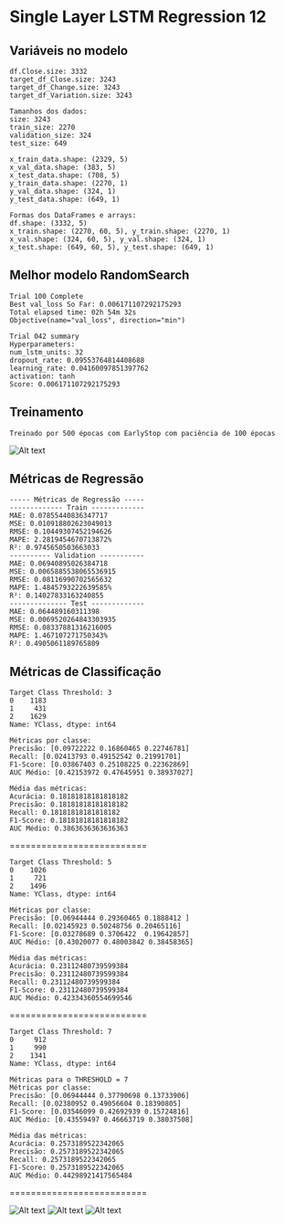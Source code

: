 # Single Layer LSTM Regression 12

## Variáveis no modelo 

    df.Close.size: 3332
    target_df_Close.size: 3243
    target_df_Change.size: 3243
    target_df_Variation.size: 3243

    Tamanhos dos dados:
    size: 3243
    train_size: 2270
    validation_size: 324
    test_size: 649

    x_train_data.shape: (2329, 5)
    x_val_data.shape: (383, 5)
    x_test_data.shape: (708, 5)
    y_train_data.shape: (2270, 1)
    y_val_data.shape: (324, 1)
    y_test_data.shape: (649, 1)

    Formas dos DataFrames e arrays:
    df.shape: (3332, 5)
    x_train.shape: (2270, 60, 5), y_train.shape: (2270, 1)
    x_val.shape: (324, 60, 5), y_val.shape: (324, 1)
    x_test.shape: (649, 60, 5), y_test.shape: (649, 1)

## Melhor modelo RandomSearch

    Trial 100 Complete
    Best val_loss So Far: 0.006171107292175293
    Total elapsed time: 02h 54m 32s
    Objective(name="val_loss", direction="min")

    Trial 042 summary
    Hyperparameters:
    num_lstm_units: 32
    dropout_rate: 0.09553764814408688
    learning_rate: 0.04160097851397762
    activation: tanh
    Score: 0.006171107292175293

## Treinamento 

    Treinado por 500 épocas com EarlyStop com paciência de 100 épocas
![Alt text](./img/loss12.png)
## Métricas de Regressão

    ----- Métricas de Regressão -----
    ------------- Train -------------
    MAE: 0.07855440836347717
    MSE: 0.010918802623049013
    RMSE: 0.10449307452194626
    MAPE: 2.2819454670713872%
    R²: 0.9745650503663033
    ---------- Validation -----------
    MAE: 0.06940895026384718
    MSE: 0.0065885538065536915
    RMSE: 0.08116990702565632
    MAPE: 1.4845793222639585%
    R²: 0.14027833163240855
    -------------- Test -------------
    MAE: 0.064489160311398
    MSE: 0.0069520264843303935
    RMSE: 0.08337881316216005
    MAPE: 1.467107271750343%
    R²: 0.4905061189765809

## Métricas de Classificação

    Target Class Threshold: 3
    0    1183
    1     431
    2    1629
    Name: YClass, dtype: int64

    Métricas por classe:
    Precisão: [0.09722222 0.16860465 0.22746781]
    Recall: [0.02413793 0.49152542 0.21991701]
    F1-Score: [0.03867403 0.25108225 0.22362869]
    AUC Médio: [0.42153972 0.47645951 0.38937027]

    Média das métricas:
    Acurácia: 0.18181818181818182
    Precisão: 0.18181818181818182
    Recall: 0.18181818181818182
    F1-Score: 0.18181818181818182
    AUC Médio: 0.3863636363636363
==========================

    Target Class Threshold: 5
    0    1026
    1     721
    2    1496
    Name: YClass, dtype: int64

    Métricas por classe:
    Precisão: [0.06944444 0.29360465 0.1888412 ]
    Recall: [0.02145923 0.50248756 0.20465116]
    F1-Score: [0.03278689 0.3706422  0.19642857]
    AUC Médio: [0.43020077 0.48003842 0.38458365]

    Média das métricas:
    Acurácia: 0.23112480739599384
    Precisão: 0.23112480739599384
    Recall: 0.23112480739599384
    F1-Score: 0.23112480739599384
    AUC Médio: 0.42334360554699546
==========================

    Target Class Threshold: 7
    0     912
    1     990
    2    1341
    Name: YClass, dtype: int64

    Métricas para o THRESHOLD = 7
    Métricas por classe:
    Precisão: [0.06944444 0.37790698 0.13733906]
    Recall: [0.02380952 0.49056604 0.18390805]
    F1-Score: [0.03546099 0.42692939 0.15724816]
    AUC Médio: [0.43559497 0.46663719 0.38037508]

    Média das métricas:
    Acurácia: 0.2573189522342065
    Precisão: 0.2573189522342065
    Recall: 0.2573189522342065
    F1-Score: 0.2573189522342065
    AUC Médio: 0.44298921417565484
==========================

![Alt text](./img/12auc_threshold3.png)
![Alt text](./img/12auc_threshold5.png)
![Alt text](./img/12auc_threshold7.png)
